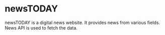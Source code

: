 # newsTODAY
newsTODAY is a digital news website. It provides news from various fields. News API is used to fetch the data.
